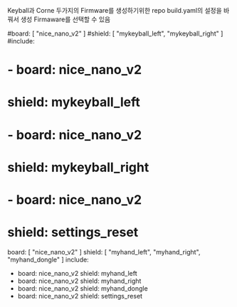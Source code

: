 Keyball과 Corne 두가지의 Firmware를 생성하기위한 repo
build.yaml의 설정을 바꿔서 생성 Firmaware를 선택할 수 있음

#board: [ "nice_nano_v2" ]
#shield: [ "mykeyball_left", "mykeyball_right" ]
#include:
#  - board: nice_nano_v2
#    shield: mykeyball_left
#  - board: nice_nano_v2
#    shield: mykeyball_right
#  - board: nice_nano_v2
#    shield: settings_reset
    
board: [ "nice_nano_v2" ]
shield: [ "myhand_left", "myhand_right", "myhand_dongle" ]
include:
  - board: nice_nano_v2
    shield: myhand_left
  - board: nice_nano_v2
    shield: myhand_right
  - board: nice_nano_v2
    shield: myhand_dongle
  - board: nice_nano_v2
    shield: settings_reset

